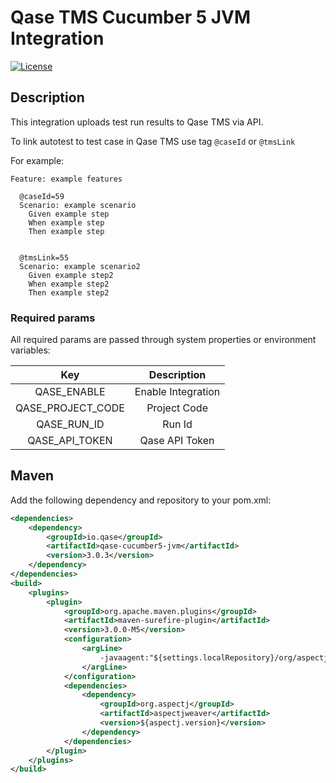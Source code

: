 # Qase TMS Cucumber 5 JVM Integration #
[![License](https://lxgaming.github.io/badges/License-Apache%202.0-blue.svg)](https://www.apache.org/licenses/LICENSE-2.0)

## Description ##
This integration uploads test run results to Qase TMS via API.

To link autotest to test case in Qase TMS use tag `@caseId` or `@tmsLink`

For example:
```
Feature: example features

  @caseId=59
  Scenario: example scenario
    Given example step
    When example step
    Then example step


  @tmsLink=55
  Scenario: example scenario2
    Given example step2
    When example step2
    Then example step2
```

### Required params ###
All required params are passed through system properties or environment variables:

|  Key              | Description |
| :---------------: | :----------: |
| QASE_ENABLE       | Enable Integration |
| QASE_PROJECT_CODE | Project Code |
| QASE_RUN_ID       | Run Id |
| QASE_API_TOKEN    | Qase API Token |

## Maven ##

Add the following dependency and repository to your pom.xml:
```xml
<dependencies>
    <dependency>
        <groupId>io.qase</groupId>
        <artifactId>qase-cucumber5-jvm</artifactId>
        <version>3.0.3</version>
    </dependency>
</dependencies>
<build>
    <plugins>
        <plugin>
            <groupId>org.apache.maven.plugins</groupId>
            <artifactId>maven-surefire-plugin</artifactId>
            <version>3.0.0-M5</version>
            <configuration>
                <argLine>
                    -javaagent:"${settings.localRepository}/org/aspectj/aspectjweaver/${aspectj.version}/aspectjweaver-${aspectj.version}.jar" -Dcucumber.options="--add-plugin io.qase.cucumber5.QaseEventListener"
                </argLine>
            </configuration>
            <dependencies>
                <dependency>
                    <groupId>org.aspectj</groupId>
                    <artifactId>aspectjweaver</artifactId>
                    <version>${aspectj.version}</version>
                </dependency>
            </dependencies>
        </plugin>
    </plugins>
</build>
```
